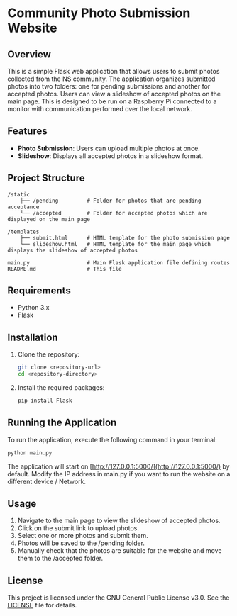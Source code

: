# Community Photo Submission Website

## Overview
This is a simple Flask web application that allows users to submit photos collected from the NS community. The application organizes submitted photos into two folders: one for pending submissions and another for accepted photos. Users can view a slideshow of accepted photos on the main page. This is designed to be run on a Raspberry Pi connected to a monitor with communication performed over the local network.

## Features
- **Photo Submission**: Users can upload multiple photos at once.
- **Slideshow**: Displays all accepted photos in a slideshow format.

## Project Structure

```
/static
    ├── /pending         # Folder for photos that are pending acceptance
    └── /accepted        # Folder for accepted photos which are displayed on the main page

/templates
    ├── submit.html      # HTML template for the photo submission page
    └── slideshow.html   # HTML template for the main page which displays the slideshow of accepted photos

main.py                  # Main Flask application file defining routes
README.md                # This file

```
## Requirements
- Python 3.x
- Flask

## Installation
1. Clone the repository:
   ```bash
   git clone <repository-url>
   cd <repository-directory>
   ```

2. Install the required packages:
   ```bash
   pip install Flask
   ```

## Running the Application
To run the application, execute the following command in your terminal:

```bash
python main.py
```

The application will start on [http://127.0.0.1:5000/](http://127.0.0.1:5000/) by default.
Modify the IP address in main.py if you want to run the website on a different device / Network.

## Usage
1. Navigate to the main page to view the slideshow of accepted photos.
2. Click on the submit link to upload photos.
3. Select one or more photos and submit them.
4. Photos will be saved to the /pending folder.
5. Manually check that the photos are suitable for the website and move them to the /accepted folder.

## License
This project is licensed under the GNU General Public License v3.0. See the [LICENSE](LICENSE) file for details.
